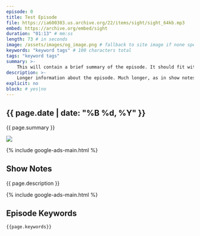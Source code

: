 ```yaml
---
episode: 0
title: Test Episode
file: https://ia600303.us.archive.org/22/items/sight/sight_64kb.mp3
embed: https://archive.org/embed/sight
duration: "01:13" # mm:ss
length: 73 # in seconds
image: /assets/images/og_image.png # fallback to site image if none specified here
keywords: "keyword tags" # 100 characters total
tags: "keyword tags"
summary: >-
    This will contain a brief summary of the episode. It should fit within a tweet length.
description: >-
    Longer information about the episode. Much longer, as in show notes.
explicit: no
block: # yes|no
---
```


## {{ page.date | date: "%B %d, %Y" }}

{{ page.summary }}

![]({{page.image}})

{% include google-ads-main.html %}

## Show Notes

{{ page.description }}

{% include google-ads-main.html %}

## Episode Keywords

```
{{page.keywords}}
```
